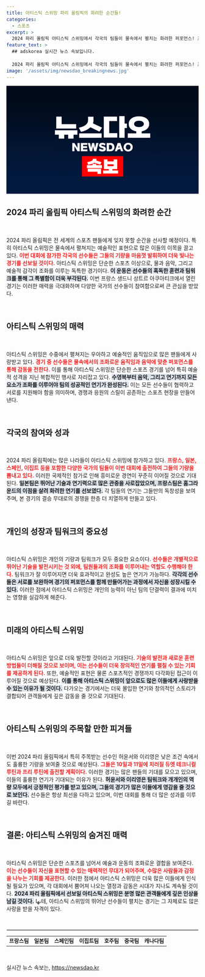 ```yaml
---
title: 아티스틱 스위밍 파리 올림픽의 화려한 순간들!
categories:
  - 스포츠
excerpt: >
  2024 파리 올림픽 아티스틱 스위밍에서 각국의 팀들이 물속에서 펼치는 화려한 퍼포먼스! 프랑스, 일본, 스페인 등 다양한 국가의 선수들이 잊지 못할 순간을 만들어갑니다. 이들의 도전기를 지금 바로 확인하세요!
feature_text: >
  ## adskorea 실시간 뉴스 속보입니다.

  2024 파리 올림픽 아티스틱 스위밍에서 각국의 팀들이 물속에서 펼치는 화려한 퍼포먼스! 프랑스, 일본, 스페인 등 다양한 국가의 선수들이 잊지 못할 순간을 만들어갑니다. 이들의 도전기를 지금 바로 확인하세요!
image: '/assets/img/newsdao_breakingnews.jpg'
---
```


<p><img src="/assets/img/newsdao_breakingnews.jpg" alt="adskorea 속보" /></p>

<h2 data-ke-size="size26">2024 파리 올림픽 아티스틱 스위밍의 화려한 순간</h2>

<p data-ke-size="size16">&nbsp;</p>

<p>2024 파리 올림픽은 전 세계의 스포츠 팬들에게 잊지 못할 순간을 선사할 예정이다. 특히 아티스틱 스위밍은 물속에서 펼쳐지는 예술적인 표현으로 많은 이들의 이목을 끌고 있다. <b><span style="color: #ee2323;">이번 대회에 참가한 각국의 선수들은 그들의 기량을 마음껏 발휘하여 더욱 빛나는 경기를 선보일 것이다.</span></b> 아티스틱 스위밍은 단순한 스포츠 이상으로, 물과 음악, 그리고 예술적 감각이 조화를 이루는 독특한 경기이다. <b><span style="background-color: #21538527;">이 운동은 선수들의 혹독한 훈련과 팀워크를 통해 그 특별함이 더욱 부각된다.</span></b> 이번 프랑스 생드니 상트르 아쿠아티크에서 열린 경기는 이러한 매력을 극대화하며 다양한 국가의 선수들이 참여함으로써 큰 관심을 받았다.</p>

<p data-ke-size="size16">&nbsp;</p>

<h2 data-ke-size="size26">아티스틱 스위밍의 매력</h2>

<p data-ke-size="size16">&nbsp;</p>

<p>아티스틱 스위밍은 수중에서 펼쳐지는 우아하고 예술적인 움직임으로 많은 팬들에게 사랑받고 있다. <b><span style="color: #ee2323;">경기 중 선수들은 물속에서의 조화로운 움직임과 음악에 맞춘 퍼포먼스를 통해 감동을 전한다.</span></b> 이를 통해 아티스틱 스위밍은 단순한 스포츠 경기를 넘어 특히 예술적 성격을 지닌 복합적인 행사로 자리잡고 있다. <b><span style="background-color: #21538527;">수영복부터 음악, 그리고 연기까지 모든 요소가 조화를 이루어야 팀의 성공적인 연기가 완성된다.</span></b> 이는 모든 선수들이 협력하고 서로를 지원해야 함을 의미하며, 경쟁과 응원의 스릴이 공존하는 스포츠 현장을 만들어낸다.</p>

<p data-ke-size="size16">&nbsp;</p>

<h2 data-ke-size="size26">각국의 참여와 성과</h2>

<p data-ke-size="size16">&nbsp;</p>

<p>2024 파리 올림픽에는 많은 나라들이 아티스틱 스위밍에 참가하고 있다. <b><span style="color: #ee2323;">프랑스, 일본, 스페인, 이집트 등을 포함한 다양한 국가의 팀들이 이번 대회에 출전하여 그들의 기량을 뽐내고 있다.</span></b> 이러한 국제적인 참가로 인해 흥미로운 경연이 꾸준히 이어질 것으로 기대된다. <b><span style="background-color: #21538527;">일본팀은 뛰어난 기술과 연기력으로 많은 관중을 사로잡았으며, 프랑스팀은 홈그라운드의 이점을 살려 화려한 연기를 선보였다.</span></b> 각 팀들의 연기는 그들만의 독창성을 보여주며, 본 경기의 결승 무대로의 경쟁을 한층 더 치열하게 만들고 있다.</p>

<p data-ke-size="size16">&nbsp;</p>

<h2 data-ke-size="size26">개인의 성장과 팀워크의 중요성</h2>

<p data-ke-size="size16">&nbsp;</p>

<p>아티스틱 스위밍은 개인의 기량과 팀워크가 모두 중요한 요소이다. <b><span style="color: #ee2323;">선수들은 개별적으로 뛰어난 기술을 발전시키는 것 외에, 팀원들과의 조화를 이루어내는 역할도 수행해야 한다.</span></b> 팀워크가 잘 이루어지면 더욱 효과적이고 완성도 높은 연기가 가능하다. <b><span style="background-color: #21538527;">각각의 선수들은 서로를 보완하며 경기의 퍼포먼스를 함께 만들어가는 과정에서 자신을 성장시킬 수 있다.</span></b> 이러한 점에서 아티스틱 스위밍은 개인의 능력이 아닌 팀의 단결력이 결과에 미치는 영향을 실감하게 해준다.</p>

<p data-ke-size="size16">&nbsp;</p>

<h2 data-ke-size="size26">미래의 아티스틱 스위밍</h2>

<p data-ke-size="size16">&nbsp;</p>

<p>아티스틱 스위밍은 앞으로 더욱 발전할 것이라고 기대된다. <b><span style="color: #ee2323;">기술의 발전과 새로운 훈련 방법들이 더해질 것으로 보이며, 이는 선수들이 더욱 창의적인 연기를 펼칠 수 있는 기회를 제공하게 된다.</span></b> 또한, 예술적인 표현은 물론 스포츠적인 경쟁까지 다각화된 접근이 이루어질 것으로 예상된다. <b><span style="background-color: #21538527;">이를 통해 아티스틱 스위밍이 앞으로도 많은 이들에게 사랑받을 수 있는 이유가 될 것이다.</span></b> 다가오는 경기에서는 더욱 몰입한 연기와 창의적인 스토리가 결합되어 관객들에게 깊은 감동을 줄 것으로 기대된다.</p>

<p data-ke-size="size16">&nbsp;</p>

<h2 data-ke-size="size26">아티스틱 스위밍의 주목할 만한 피겨들</h2>

<p data-ke-size="size16">&nbsp;</p>

<p>이번 2024 파리 올림픽에서 특히 주목받는 선수인 허윤서와 이리영은 낮은 조건 속에서도 훌륭한 기량을 보여줄 것으로 예상된다. <b><span style="color: #ee2323;">그들은 10일과 11일에 치러질 듀엣 테크니컬 루틴과 프리 루틴에 출전할 계획이다.</span></b> 이러한 경기는 많은 팬들의 기대를 모으고 있으며, 이들의 훌륭한 연기가 기대되는 이유가 된다. <b><span style="background-color: #21538527;">허윤서와 이리영은 팀워크와 개개인의 역량 모두에서 긍정적인 평가를 받고 있으며, 그들의 경기가 많은 이들에게 영감을 줄 것으로 보인다.</span></b> 선수들은 항상 최선을 다하고 있으며, 이번 대회를 통해 더 많은 성과를 이루길 바란다.</p>

<p data-ke-size="size16">&nbsp;</p>

<h2 data-ke-size="size26">결론: 아티스틱 스위밍의 숨겨진 매력</h2>

<p data-ke-size="size16">&nbsp;</p>

<p>아티스틱 스위밍은 단순한 스포츠를 넘어서 예술과 운동의 조화로운 결합을 보여준다. <b><span style="color: #ee2323;">이는 선수들이 자신을 표현할 수 있는 매력적인 무대가 되어주며, 수많은 사람들과 감정을 나누는 기회를 제공한다.</span></b> 이러한 점에서 아티스틱 스위밍은 더욱 많은 이들에게 인식될 필요가 있으며, 각 대회에서 뿜어져 나오는 열정과 감동은 시대가 지나도 계속될 것이다. <b><span style="background-color: #21538527;">2024 파리 올림픽에서 선보일 아티스틱 스위밍은 분명 많은 관객들에게 깊은 인상을 남길 것이다.</span></b> نها테, 아티스틱 스위밍의 뛰어난 선수들이 펼치는 경기는 그 자체로도 많은 사랑을 받을 자격이 있다.</p>

<p data-ke-size="size16">&nbsp;</p>

<hr style="border: 1px solid #dddddd;">

<table style="width: 100%; border-collapse: collapse;">
<tbody>
<tr>
<td style="text-align: center; height: 17px;"><b>프랑스팀</b></td>
<td style="text-align: center; height: 17px;"><b>일본팀</b></td>
<td style="text-align: center; height: 17px;"><b>스페인팀</b></td>
<td style="text-align: center; height: 17px;"><b>이집트팀</b></td>
<td style="text-align: center; height: 17px;"><b>호주팀</b></td>
<td style="text-align: center; height: 17px;"><b>중국팀</b></td>
<td style="text-align: center; height: 17px;"><b>캐나다팀</b></td>
</tr>
</tbody>
</table>

<p data-ke-size="size16">&nbsp;</p>
실시간 뉴스 속보는, <a href="https://newsdao.kr" rel="dofollow">https://newsdao.kr</a>


